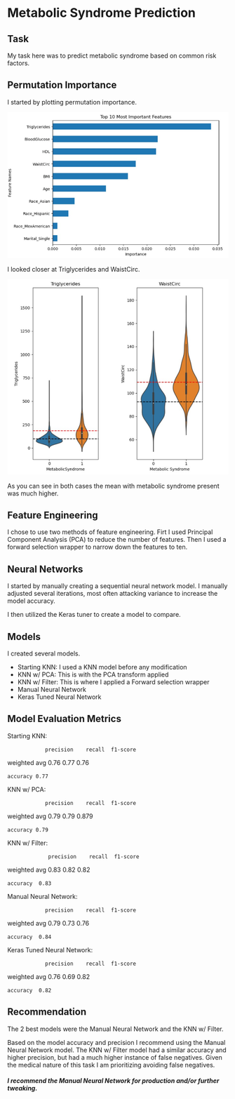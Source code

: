 # Metabolic Syndrome Prediction

## Task

My task here was to predict metabolic syndrome based on common risk factors. 

## Permutation Importance

I started by plotting permutation importance. 

![](https://github.com/Gondram/Metabolic-Syndrome-Prediction/blob/main/importances.jpg?raw=true)

I looked closer at Triglycerides and WaistCirc.

![](https://github.com/Gondram/Metabolic-Syndrome-Prediction/blob/main/violin1.jpg?raw=true)

As you can see in both cases the mean with metabolic syndrome present was much higher.

## Feature Engineering

I chose to use two methods of feature engineering. Firt I used Principal Component Analysis (PCA) to reduce the number of features. Then I used a forward selection wrapper to narrow down the features to ten.

## Neural Networks

I started by manually creating a sequential neural network model. I manually adjusted several iterations, most often attacking variance to increase the model accuracy. 

I then utilized the Keras tuner to create a model to compare.

## Models
I created several models.
- Starting KNN: I used a KNN model before any modification
- KNN w/ PCA: This is with the PCA transform applied
- KNN w/ Filter: This is where I applied a Forward selection wrapper
- Manual Neural Network
- Keras Tuned Neural Network

## Model Evaluation Metrics
Starting KNN:

                precision    recall  f1-score  

weighted avg       0.76      0.77      0.76           

    accuracy 0.77     

 KNN w/ PCA:

                precision    recall  f1-score   
weighted avg       0.79      0.79      0.879

    accuracy 0.79 

KNN w/ Filter:

                 precision    recall  f1-score
weighted avg       0.83      0.82      0.82    

    accuracy  0.83 

Manual Neural Network:

                precision    recall  f1-score

weighted avg       0.79      0.73      0.76          

    accuracy  0.84 

Keras Tuned Neural Network:

                precision    recall  f1-score

weighted avg       0.76      0.69      0.82      

    accuracy  0.82 
    
## Recommendation

The 2 best models were the Manual Neural Network and the KNN w/ Filter. 

Based on the model accuracy and precision I recommend using the Manual Neural Network model. The KNN w/ Filter model had a similar accuracy and higher precision, but had a much higher instance of false negatives. Given the medical nature of this task I am prioritizing avoiding false negatives. 

##### I recommend the Manual Neural Network for production and/or further tweaking.
